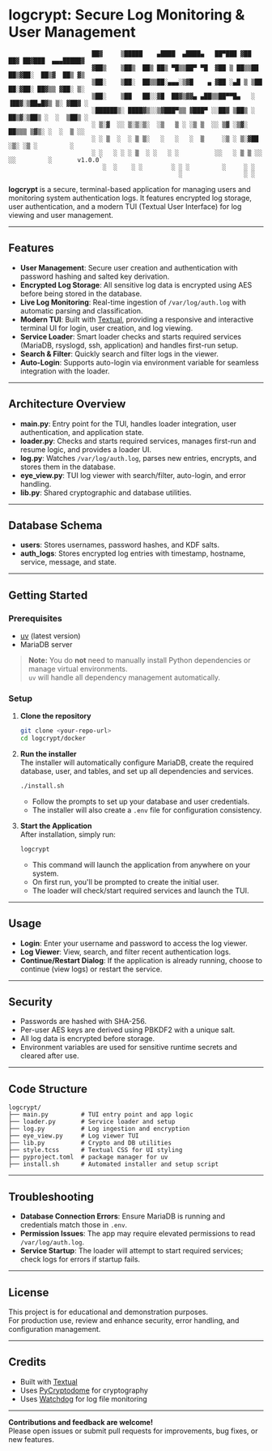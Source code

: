 # logcrypt: Secure Log Monitoring & User Management

                           ██▓     ▒█████    ▄████  ▄████▄   ██▀███ ▓██   ██▓ ██▓███  ▄▄▄█████▓
                           ▓██▒    ▒██▒  ██▒ ██▒ ▀█▒▒██▀ ▀█  ▓██ ▒ ██▒▒██  ██▒▓██░  ██▒▓  ██▒ ▓▒
                           ▒██░    ▒██░  ██▒▒██░▄▄▄░▒▓█    ▄ ▓██ ░▄█ ▒ ▒██ ██░▓██░ ██▓▒▒ ▓██░ ▒░
                           ▒██░    ▒██   ██░░▓█  ██▓▒▓▓▄ ▄██▒▒██▀▀█▄   ░ ▐██▓░▒██▄█▓▒ ▒░ ▓██▓ ░ 
                           ░██████▒░ ████▓▒░░▒▓███▀▒▒ ▓███▀ ░░██▓ ▒██▒ ░ ██▒▓░▒██▒ ░  ░  ▒██▒ ░ 
                           ░ ▒░▓  ░░ ▒░▒░▒░  ░▒   ▒ ░ ░▒ ▒  ░░ ▒▓ ░▒▓░  ██▒▒▒ ▒▓▒░ ░  ░  ▒ ░░   
                           ░ ░ ▒  ░  ░ ▒ ▒░   ░   ░   ░  ▒     ░▒ ░ ▒░▓██ ░▒░ ░▒ ░         ░    
                           ░ ░   ░ ░ ░ ▒  ░ ░   ░ ░          ░░   ░ ▒ ▒ ░░  ░░         ░       v1.0.0`
                              ░  ░    ░ ░        ░ ░ ░         ░     ░ ░                       
                                                   ░                 ░ ░                       


**logcrypt** is a secure, terminal-based application for managing users and monitoring system authentication logs. It features encrypted log storage, user authentication, and a modern TUI (Textual User Interface) for log viewing and user management.

---

## Features

- **User Management**: Secure user creation and authentication with password hashing and salted key derivation.
- **Encrypted Log Storage**: All sensitive log data is encrypted using AES before being stored in the database.
- **Live Log Monitoring**: Real-time ingestion of `/var/log/auth.log` with automatic parsing and classification.
- **Modern TUI**: Built with [Textual](https://textual.textualize.io/), providing a responsive and interactive terminal UI for login, user creation, and log viewing.
- **Service Loader**: Smart loader checks and starts required services (MariaDB, rsyslogd, ssh, application) and handles first-run setup.
- **Search & Filter**: Quickly search and filter logs in the viewer.
- **Auto-Login**: Supports auto-login via environment variable for seamless integration with the loader.

---

## Architecture Overview

- **main.py**: Entry point for the TUI, handles loader integration, user authentication, and application state.
- **loader.py**: Checks and starts required services, manages first-run and resume logic, and provides a loader UI.
- **log.py**: Watches `/var/log/auth.log`, parses new entries, encrypts, and stores them in the database.
- **eye_view.py**: TUI log viewer with search/filter, auto-login, and error handling.
- **lib.py**: Shared cryptographic and database utilities.

---

## Database Schema

- **users**: Stores usernames, password hashes, and KDF salts.
- **auth_logs**: Stores encrypted log entries with timestamp, hostname, service, message, and state.

---

## Getting Started

### Prerequisites

- [uv](https://github.com/astral-sh/uv) (latest version)
- MariaDB server

> **Note:** You do **not** need to manually install Python dependencies or manage virtual environments.  
> `uv` will handle all dependency management automatically.

### Setup

1. **Clone the repository**  
   ```sh
   git clone <your-repo-url>
   cd logcrypt/docker
   ```

2. **Run the installer**  
   The installer will automatically configure MariaDB, create the required database, user, and tables, and set up all dependencies and services.
   ```sh
   ./install.sh
   ```
   - Follow the prompts to set up your database and user credentials.
   - The installer will also create a `.env` file for configuration consistency.

3. **Start the Application**  
   After installation, simply run:
   ```sh
   logcrypt
   ```
   - This command will launch the application from anywhere on your system.
   - On first run, you'll be prompted to create the initial user.
   - The loader will check/start required services and launch the TUI.

---

## Usage

- **Login**: Enter your username and password to access the log viewer.
- **Log Viewer**: View, search, and filter recent authentication logs.
- **Continue/Restart Dialog**: If the application is already running, choose to continue (view logs) or restart the service.

---

## Security

- Passwords are hashed with SHA-256.
- Per-user AES keys are derived using PBKDF2 with a unique salt.
- All log data is encrypted before storage.
- Environment variables are used for sensitive runtime secrets and cleared after use.

---

## Code Structure

```
logcrypt/
├── main.py         # TUI entry point and app logic
├── loader.py       # Service loader and setup
├── log.py          # Log ingestion and encryption
├── eye_view.py     # Log viewer TUI
├── lib.py          # Crypto and DB utilities
├── style.tcss      # Textual CSS for UI styling
├── pyproject.toml  # package manager for uv
├── install.sh      # Automated installer and setup script
```

---

## Troubleshooting

- **Database Connection Errors**: Ensure MariaDB is running and credentials match those in `.env`.
- **Permission Issues**: The app may require elevated permissions to read `/var/log/auth.log`.
- **Service Startup**: The loader will attempt to start required services; check logs for errors if startup fails.

---

## License

This project is for educational and demonstration purposes.  
For production use, review and enhance security, error handling, and configuration management.

---

## Credits

- Built with [Textual](https://github.com/Textualize/textual)
- Uses [PyCryptodome](https://www.pycryptodome.org/) for cryptography
- Uses [Watchdog](https://github.com/gorakhargosh/watchdog) for log file monitoring

---

**Contributions and feedback are welcome!**  
Please open issues or submit pull requests for improvements, bug fixes, or new features.